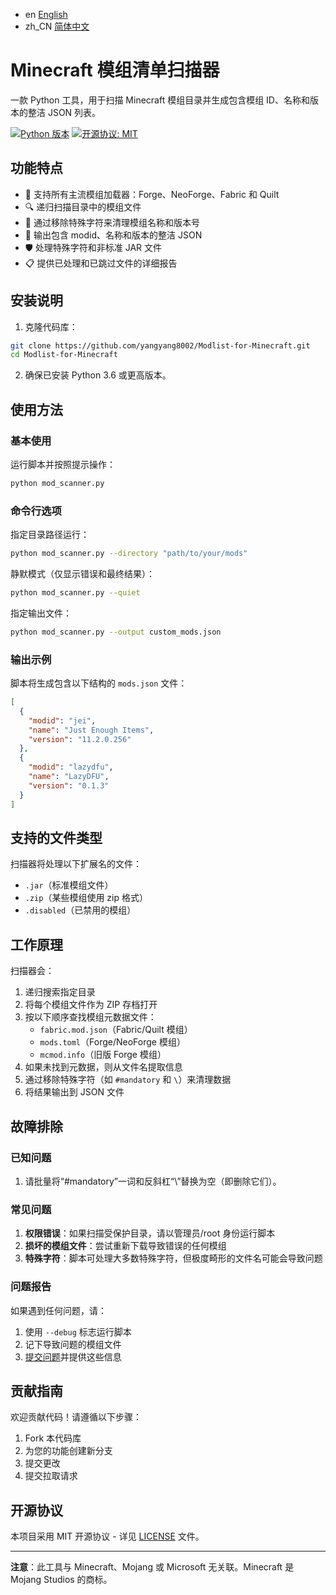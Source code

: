 - en [English](README.md)
- zh_CN [简体中文](README.zh_CN.md)

# Minecraft 模组清单扫描器

一款 Python 工具，用于扫描 Minecraft 模组目录并生成包含模组 ID、名称和版本的整洁 JSON 列表。

[![Python 版本](https://img.shields.io/badge/Python-3.7%2B-blue)](https://www.python.org/)
[![开源协议: MIT](https://img.shields.io/badge/License-MIT-yellow.svg)](https://opensource.org/licenses/MIT)

## 功能特点

- 🧩 支持所有主流模组加载器：Forge、NeoForge、Fabric 和 Quilt
- 🔍 递归扫描目录中的模组文件
- 🧹 通过移除特殊字符来清理模组名称和版本号
- 💾 输出包含 modid、名称和版本的整洁 JSON
- 🛡️ 处理特殊字符和非标准 JAR 文件
- 📋 提供已处理和已跳过文件的详细报告

## 安装说明

1. 克隆代码库：
```bash
git clone https://github.com/yangyang8002/Modlist-for-Minecraft.git
cd Modlist-for-Minecraft
```

2. 确保已安装 Python 3.6 或更高版本。

## 使用方法

### 基本使用
运行脚本并按照提示操作：
```bash
python mod_scanner.py
```

### 命令行选项
指定目录路径运行：
```bash
python mod_scanner.py --directory "path/to/your/mods"
```

静默模式（仅显示错误和最终结果）：
```bash
python mod_scanner.py --quiet
```

指定输出文件：
```bash
python mod_scanner.py --output custom_mods.json
```

### 输出示例
脚本将生成包含以下结构的 `mods.json` 文件：
```json
[
  {
    "modid": "jei",
    "name": "Just Enough Items",
    "version": "11.2.0.256"
  },
  {
    "modid": "lazydfu",
    "name": "LazyDFU",
    "version": "0.1.3"
  }
]
```

## 支持的文件类型
扫描器将处理以下扩展名的文件：
- `.jar`（标准模组文件）
- `.zip`（某些模组使用 zip 格式）
- `.disabled`（已禁用的模组）

## 工作原理
扫描器会：
1. 递归搜索指定目录
2. 将每个模组文件作为 ZIP 存档打开
3. 按以下顺序查找模组元数据文件：
   - `fabric.mod.json`（Fabric/Quilt 模组）
   - `mods.toml`（Forge/NeoForge 模组）
   - `mcmod.info`（旧版 Forge 模组）
4. 如果未找到元数据，则从文件名提取信息
5. 通过移除特殊字符（如 `#mandatory` 和 `\`）来清理数据
6. 将结果输出到 JSON 文件

## 故障排除

### 已知问题
1. 请批量将“#mandatory”一词和反斜杠“\”替换为空（即删除它们）。

### 常见问题
1. **权限错误**：如果扫描受保护目录，请以管理员/root 身份运行脚本
2. **损坏的模组文件**：尝试重新下载导致错误的任何模组
3. **特殊字符**：脚本可处理大多数特殊字符，但极度畸形的文件名可能会导致问题

### 问题报告
如果遇到任何问题，请：
1. 使用 `--debug` 标志运行脚本
2. 记下导致问题的模组文件
3. [提交问题](https://github.com/yangyang8002/Modlist-for-Minecraft/issues)并提供这些信息

## 贡献指南
欢迎贡献代码！请遵循以下步骤：
1. Fork 本代码库
2. 为您的功能创建新分支
3. 提交更改
4. 提交拉取请求

## 开源协议
本项目采用 MIT 开源协议 - 详见 [LICENSE](LICENSE) 文件。

---

**注意**：此工具与 Minecraft、Mojang 或 Microsoft 无关联。Minecraft 是 Mojang Studios 的商标。
